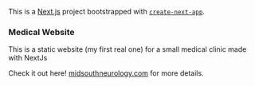 This is a [Next.js](https://nextjs.org/) project bootstrapped with [`create-next-app`](https://github.com/vercel/next.js/tree/canary/packages/create-next-app).

### Medical Website

This is a static website (my first real one) for a small medical clinic made with NextJs

Check it out here! [midsouthneurology.com](https://midsouthneurology.com/) for more details.
